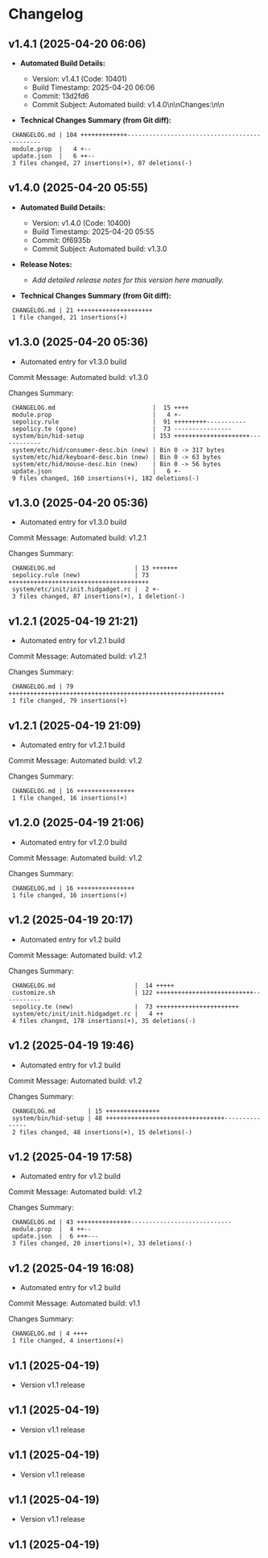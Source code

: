 # Changelog

## v1.4.1 (2025-04-20 06:06)

* **Automated Build Details:**
    * Version: v1.4.1 (Code: 10401)
    * Build Timestamp: 2025-04-20 06:06
    * Commit: 13d2fd6
    * Commit Subject: Automated build: v1.4.0\n\nChanges:\n\n

* **Technical Changes Summary (from Git diff):**
```
 CHANGELOG.md | 104 +++++++++++++----------------------------------------------
 module.prop  |   4 +--
 update.json  |   6 ++--
 3 files changed, 27 insertions(+), 87 deletions(-)
```


## v1.4.0 (2025-04-20 05:55)

* **Automated Build Details:**
    * Version: v1.4.0 (Code: 10400)
    * Build Timestamp: 2025-04-20 05:55
    * Commit: 0f6935b
    * Commit Subject: Automated build: v1.3.0

* **Release Notes:**
    * *Add detailed release notes for this version here manually.*

* **Technical Changes Summary (from Git diff):**
```
 CHANGELOG.md | 21 +++++++++++++++++++++
 1 file changed, 21 insertions(+)
```


## v1.3.0 (2025-04-20 05:36)

- Automated entry for v1.3.0 build

Commit Message: Automated build: v1.3.0

Changes Summary:
```
 CHANGELOG.md                           |  15 ++++
 module.prop                            |   4 +-
 sepolicy.rule                          |  91 +++++++++-----------
 sepolicy.te (gone)                     |  73 ----------------
 system/bin/hid-setup                   | 153 +++++++++++++++++++++------------
 system/etc/hid/consumer-desc.bin (new) | Bin 0 -> 317 bytes
 system/etc/hid/keyboard-desc.bin (new) | Bin 0 -> 63 bytes
 system/etc/hid/mouse-desc.bin (new)    | Bin 0 -> 56 bytes
 update.json                            |   6 +-
 9 files changed, 160 insertions(+), 182 deletions(-)
```


## v1.3.0 (2025-04-20 05:36)

- Automated entry for v1.3.0 build

Commit Message: Automated build: v1.2.1

Changes Summary:
```
 CHANGELOG.md                      | 13 +++++++
 sepolicy.rule (new)               | 73 +++++++++++++++++++++++++++++++++++++++
 system/etc/init/init.hidgadget.rc |  2 +-
 3 files changed, 87 insertions(+), 1 deletion(-)
```


## v1.2.1 (2025-04-19 21:21)

- Automated entry for v1.2.1 build

Commit Message: Automated build: v1.2.1

Changes Summary:
```
 CHANGELOG.md | 79 ++++++++++++++++++++++++++++++++++++++++++++++++++++++++++++
 1 file changed, 79 insertions(+)
```


## v1.2.1 (2025-04-19 21:09)

- Automated entry for v1.2.1 build

Commit Message: Automated build: v1.2

Changes Summary:
```
 CHANGELOG.md | 16 ++++++++++++++++
 1 file changed, 16 insertions(+)
```



## v1.2.0 (2025-04-19 21:06)

- Automated entry for v1.2.0 build

Commit Message: Automated build: v1.2

Changes Summary:
```
 CHANGELOG.md | 16 ++++++++++++++++
 1 file changed, 16 insertions(+)
```


## v1.2 (2025-04-19 20:17)

- Automated entry for v1.2 build

Commit Message: Automated build: v1.2

Changes Summary:
```
 CHANGELOG.md                      |  14 +++++
 customize.sh                      | 122 +++++++++++++++++++++++++++-----------
 sepolicy.te (new)                 |  73 +++++++++++++++++++++++
 system/etc/init/init.hidgadget.rc |   4 ++
 4 files changed, 178 insertions(+), 35 deletions(-)
```


## v1.2 (2025-04-19 19:46)

- Automated entry for v1.2 build

Commit Message: Automated build: v1.2

Changes Summary:
```
 CHANGELOG.md         | 15 +++++++++++++++
 system/bin/hid-setup | 48 +++++++++++++++++++++++++++++++++---------------
 2 files changed, 48 insertions(+), 15 deletions(-)
```


## v1.2 (2025-04-19 17:58)

- Automated entry for v1.2 build

Commit Message: Automated build: v1.2

Changes Summary:
```
 CHANGELOG.md | 43 +++++++++++++++----------------------------
 module.prop  |  4 ++--
 update.json  |  6 +++---
 3 files changed, 20 insertions(+), 33 deletions(-)
```


## v1.2 (2025-04-19 16:08)

- Automated entry for v1.2 build

Commit Message: Automated build: v1.1

Changes Summary:
```
 CHANGELOG.md | 4 ++++
 1 file changed, 4 insertions(+)
```


## v1.1 (2025-04-19)

- Version v1.1 release

## v1.1 (2025-04-19)

- Version v1.1 release

## v1.1 (2025-04-19)

- Version v1.1 release

## v1.1 (2025-04-19)

- Version v1.1 release

## v1.1 (2025-04-19)
